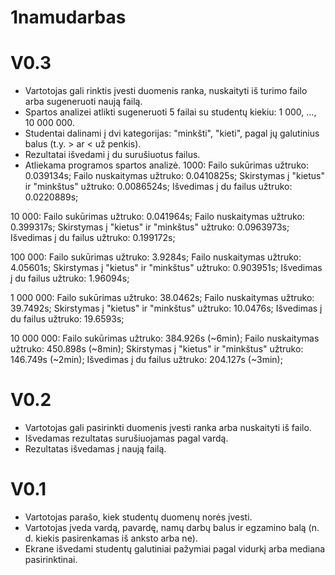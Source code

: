 # 1namudarbas
# V0.3
* Vartotojas gali rinktis įvesti duomenis ranka, nuskaityti iš turimo failo arba sugeneruoti naują failą.
* Spartos analizei atlikti sugeneruoti 5 failai su studentų kiekiu: 1 000, ..., 10 000 000.
* Studentai dalinami į dvi kategorijas: "minkšti", "kieti", pagal jų galutinius balus (t.y. > ar < už penkis).
* Rezultatai išvedami į du surušiuotus failus.
* Atliekama programos spartos analizė.
1000:
Failo sukūrimas užtruko:  0.039134s;
Failo nuskaitymas užtruko:  0.0410825s;
Skirstymas į "kietus" ir "minkštus" užtruko:  0.0086524s;
Išvedimas į du failus užtruko:  0.0220889s;

10 000:
Failo sukūrimas užtruko: 0.041964s;
Failo nuskaitymas užtruko: 0.399317s;
Skirstymas į "kietus" ir "minkštus" užtruko: 0.0963973s;
Išvedimas į du failus užtruko: 0.199172s;

100 000:
Failo sukūrimas užtruko: 3.9284s;
Failo nuskaitymas užtruko: 4.05601s;
Skirstymas į "kietus" ir "minkštus" užtruko: 0.903951s;
Išvedimas į du failus užtruko: 1.96094s;

1 000 000:
Failo sukūrimas užtruko: 38.0462s;
Failo nuskaitymas užtruko: 39.7492s;
Skirstymas į "kietus" ir "minkštus" užtruko: 10.0476s;
Išvedimas į du failus užtruko: 19.6593s;


10 000 000:
Failo sukūrimas užtruko: 384.926s (~6min);
Failo nuskaitymas užtruko: 450.898s (~8min);
Skirstymas į "kietus" ir "minkštus" užtruko: 146.749s (~2min);
Išvedimas į du failus užtruko: 204.127s (~3min);
# V0.2
* Vartotojas gali pasirinkti duomenis įvesti ranka arba nuskaityti iš failo.
* Išvedamas rezultatas surušiuojamas pagal vardą.
* Rezultatas išvedamas į naują failą.
# V0.1
* Vartotojas parašo, kiek studentų duomenų norės įvesti.
* Vartotojas įveda vardą, pavardę, namų darbų balus ir egzamino balą (n. d. kiekis pasirenkamas iš anksto arba ne).
* Ekrane išvedami studentų galutiniai pažymiai pagal vidurkį arba mediana pasirinktinai.
